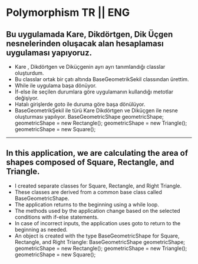 # Polymorphism TR || ENG

## Bu uygulamada Kare, Dikdörtgen, Dik Üçgen nesnelerinden oluşacak alan hesaplaması uygulaması yapıyoruz.
- Kare , Dikdörtgen ve Diküçgenin ayrı ayrı tanımlandığı classlar oluşturdum.
- Bu classlar ortak bir çatı altında BaseGeometrikSekil classından ürettim.
- While ile uygulama başa dönüyor.
- İf-else ile seçilen durumlara göre uygulamanın kullandığı metotlar değişiyor.
- Hatalı girişlerde goto ile duruma göre başa dönülüyor.
- BaseGeometrikŞekil ile türü Kare Dikdörtgen ve Diküçgen ile nesne oluşturması yapılıyor.
  BaseGeometricShape geometricShape;
  geometricShape = new Rectangle();
  geometricShape = new Triangle();
  geometricShape = new Square();
  
---

## In this application, we are calculating the area of shapes composed of Square, Rectangle, and Triangle.
- I created separate classes for Square, Rectangle, and Right Triangle.
- These classes are derived from a common base class called BaseGeometricShape.
- The application returns to the beginning using a while loop.
- The methods used by the application change based on the selected conditions with if-else statements.
- In case of incorrect inputs, the application uses goto to return to the beginning as needed.
- An object is created with the type BaseGeometricShape for Square, Rectangle, and Right Triangle:
  BaseGeometricShape geometricShape;
  geometricShape = new Rectangle();
  geometricShape = new Triangle();
  geometricShape = new Square();
